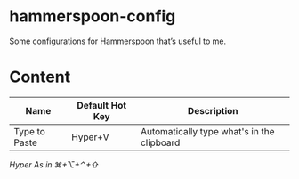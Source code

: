# hammerspoon-config
Some configurations for Hammerspoon that’s useful to me.
# Content
Name|Default Hot Key|Description
---|---|---
Type to Paste|Hyper+V|Automatically type what's in the clipboard

*Hyper As in ⌘+⌥+⌃+⇧*
